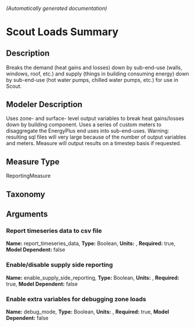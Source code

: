 

###### (Automatically generated documentation)

# Scout Loads Summary

## Description
Breaks the demand (heat gains and losses) down by sub-end-use (walls, windows, roof, etc.) and supply (things in building consuming energy) down by sub-end-use (hot water pumps, chilled water pumps, etc.) for use in Scout.

## Modeler Description
Uses zone- and surface- level output variables to break heat gains/losses down by building component.  Uses a series of custom meters to disaggregate the EnergyPlus end uses into sub-end-uses.  Warning: resulting sql files will very large because of the number of output variables and meters.  Measure will output results on a timestep basis if requested.

## Measure Type
ReportingMeasure

## Taxonomy


## Arguments


### Report timeseries data to csv file

**Name:** report_timeseries_data,
**Type:** Boolean,
**Units:** ,
**Required:** true,
**Model Dependent:** false

### Enable/disable supply side reporting

**Name:** enable_supply_side_reporting,
**Type:** Boolean,
**Units:** ,
**Required:** true,
**Model Dependent:** false

### Enable extra variables for debugging zone loads

**Name:** debug_mode,
**Type:** Boolean,
**Units:** ,
**Required:** true,
**Model Dependent:** false





